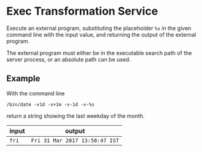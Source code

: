 # Exec Transformation Service

Execute an external program, substituting the placeholder `%s` in the given command line with the input value, and returning the output of the external program.

The external program must either be in the executable search path of the server process, or an absolute path can be used.

## Example

With the command line 

```
/bin/date -v1d -v+1m -v-1d -v-%s
```

return a string showing the last weekday of the month.

| input | output |
|-------|--------|
| `fri` | `Fri 31 Mar 2017 13:58:47 IST` |
